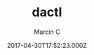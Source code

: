 ---
title: dactl
github: https://github.com/melangue/dactl
demo: https://melangue.github.io/dactl/
author: Marcin C
ssg:
  - Jekyll
cms:
  - Markdown
date: 2017-04-30T17:52:23.000Z
description: Modern, fast and configurable Jekyll theme with some tricks up it's sleeve.
draft: true
publish_date: '2017-04-30T17:52:23Z'
update_date: '2021-08-13T15:12:58Z'
github_star: 205
github_fork: 164
---
